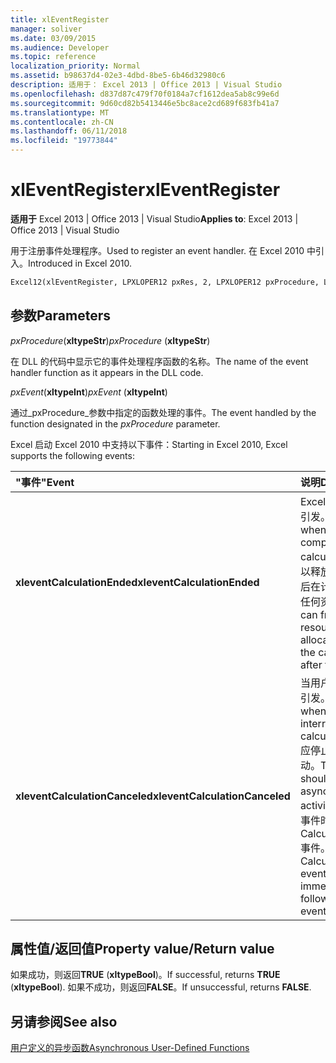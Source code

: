 ```yaml
---
title: xlEventRegister
manager: soliver
ms.date: 03/09/2015
ms.audience: Developer
ms.topic: reference
localization_priority: Normal
ms.assetid: b98637d4-02e3-4dbd-8be5-6b46d32980c6
description: 适用于： Excel 2013 | Office 2013 | Visual Studio
ms.openlocfilehash: d837d87c479f70f0184a7cf1612dea5ab8c99e6d
ms.sourcegitcommit: 9d60cd82b5413446e5bc8ace2cd689f683fb41a7
ms.translationtype: MT
ms.contentlocale: zh-CN
ms.lasthandoff: 06/11/2018
ms.locfileid: "19773844"
---
```

# <a name="xleventregister"></a><span data-ttu-id="52d92-103">xlEventRegister</span><span class="sxs-lookup"><span data-stu-id="52d92-103">xlEventRegister</span></span>

 <span data-ttu-id="52d92-104">**适用于** Excel 2013 | Office 2013 | Visual Studio</span><span class="sxs-lookup"><span data-stu-id="52d92-104">**Applies to**: Excel 2013 | Office 2013 | Visual Studio</span></span> 
  
<span data-ttu-id="52d92-105">用于注册事件处理程序。</span><span class="sxs-lookup"><span data-stu-id="52d92-105">Used to register an event handler.</span></span> <span data-ttu-id="52d92-106">在 Excel 2010 中引入。</span><span class="sxs-lookup"><span data-stu-id="52d92-106">Introduced in Excel 2010.</span></span>
  
```vb
Excel12(xlEventRegister, LPXLOPER12 pxRes, 2, LPXLOPER12 pxProcedure, LPXLOPER12 pxEvent);
```

## <a name="parameters"></a><span data-ttu-id="52d92-107">参数</span><span class="sxs-lookup"><span data-stu-id="52d92-107">Parameters</span></span>

 <span data-ttu-id="52d92-108">_pxProcedure_(**xltypeStr**)</span><span class="sxs-lookup"><span data-stu-id="52d92-108">_pxProcedure_ (**xltypeStr**)</span></span>
  
<span data-ttu-id="52d92-109">在 DLL 的代码中显示它的事件处理程序函数的名称。</span><span class="sxs-lookup"><span data-stu-id="52d92-109">The name of the event handler function as it appears in the DLL code.</span></span>
  
 <span data-ttu-id="52d92-110">_pxEvent_(**xltypeInt**)</span><span class="sxs-lookup"><span data-stu-id="52d92-110">_pxEvent_ (**xltypeInt**)</span></span>
  
<span data-ttu-id="52d92-111">通过_pxProcedure_参数中指定的函数处理的事件。</span><span class="sxs-lookup"><span data-stu-id="52d92-111">The event handled by the function designated in the  _pxProcedure_ parameter.</span></span> 
  
<span data-ttu-id="52d92-112">Excel 启动 Excel 2010 中支持以下事件：</span><span class="sxs-lookup"><span data-stu-id="52d92-112">Starting in Excel 2010, Excel supports the following events:</span></span>
  
|<span data-ttu-id="52d92-113">"事件"</span><span class="sxs-lookup"><span data-stu-id="52d92-113">**Event**</span></span>|<span data-ttu-id="52d92-114">**说明**</span><span class="sxs-lookup"><span data-stu-id="52d92-114">**Description**</span></span>|
|:-----|:-----|
|<span data-ttu-id="52d92-115">**xleventCalculationEnded**</span><span class="sxs-lookup"><span data-stu-id="52d92-115">**xleventCalculationEnded**</span></span> <br/> |<span data-ttu-id="52d92-116">Excel 完成计算时引发。</span><span class="sxs-lookup"><span data-stu-id="52d92-116">Raised when Excel completes a calculation.</span></span> <span data-ttu-id="52d92-117">您可以释放分配此事件后在计算过程中的任何资源。</span><span class="sxs-lookup"><span data-stu-id="52d92-117">You can free any resources allocated during the calculation after this event.</span></span>  <br/> |
|<span data-ttu-id="52d92-118">**xleventCalculationCanceled**</span><span class="sxs-lookup"><span data-stu-id="52d92-118">**xleventCalculationCanceled**</span></span> <br/> |<span data-ttu-id="52d92-119">当用户中断计算时引发。</span><span class="sxs-lookup"><span data-stu-id="52d92-119">Raised when the user interrupts the calculation.</span></span> <span data-ttu-id="52d92-120">XLL 应停止任何异步活动。</span><span class="sxs-lookup"><span data-stu-id="52d92-120">The XLL should stop any asynchronous activities.</span></span> <span data-ttu-id="52d92-121">紧跟此事件时引发 CalculationEnded 事件。</span><span class="sxs-lookup"><span data-stu-id="52d92-121">The CalculationEnded event is raised immediately following this event.</span></span>  <br/> |
   
## <a name="property-valuereturn-value"></a><span data-ttu-id="52d92-122">属性值/返回值</span><span class="sxs-lookup"><span data-stu-id="52d92-122">Property value/Return value</span></span>

<span data-ttu-id="52d92-123">如果成功，则返回**TRUE** (**xltypeBool**)。</span><span class="sxs-lookup"><span data-stu-id="52d92-123">If successful, returns **TRUE** (**xltypeBool**).</span></span> <span data-ttu-id="52d92-124">如果不成功，则返回**FALSE**。</span><span class="sxs-lookup"><span data-stu-id="52d92-124">If unsuccessful, returns **FALSE**.</span></span>
  
## <a name="see-also"></a><span data-ttu-id="52d92-125">另请参阅</span><span class="sxs-lookup"><span data-stu-id="52d92-125">See also</span></span>



[<span data-ttu-id="52d92-126">用户定义的异步函数</span><span class="sxs-lookup"><span data-stu-id="52d92-126">Asynchronous User-Defined Functions</span></span>](asynchronous-user-defined-functions.md)

